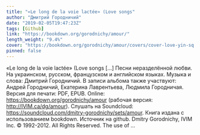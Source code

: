 ```yaml
---
title: "«Le long de la voie lactée» (Love songs"
author: "Дмитрий Городничий"
date: "2019-02-05T19:47:23Z"
tags: [Github]
link: "https://bookdown.org/gorodnichy/amour/"
length_weight: "9.4%"
cover: "https://bookdown.org/gorodnichy/amour/covers/cover-love-yin-sq.jpg"
pinned: false
---
```


«Le long de la voie lactée» (Love songs [...] Песни неразделённой любви. На украинском, русском, французском и английском языках. Музыка и слова: Дмитрий Городничий. В записи альбома также участвуют: Андрей Городничий, Екатерина Лаврентьева, Людмила Городничая. Версия для печати: PDF, EPUB. Online: https://bookdown.org/gorodnichy/amour (рабочая версия: http://IVIM.ca/dg/amour). Слушать на Soundcloud: https://soundcloud.com/dmitry-gorodnichy/sets/amour. Книга издана с использованием bookdown. Источник на github. Dmitry Gorodnichy, IVIM Inc. © 1992-2012. All Rights Reserved. The use of ...
